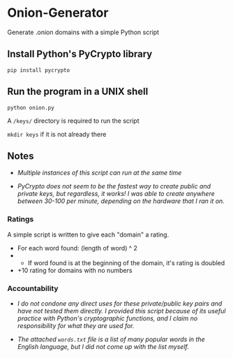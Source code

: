 # Onion-Generator
Generate .onion domains with a simple Python script



## Install Python's PyCrypto library

`pip install pycrypto`

## Run the program in a UNIX shell

`python onion.py`

A `/keys/` directory is required to run the script

`mkdir keys` if it is not already there

## Notes

- *Multiple instances of this script can run at the same time*

- *PyCrypto does not seem to be the fastest way to create public and private keys, but regardless, it works! I was able to create anywhere between 30-100 per minute, depending on the hardware that I ran it on.*

### Ratings

A simple script is written to give each "domain" a rating.
 - For each word found: (length of word) ^ 2
 - - If word found is at the beginning of the domain, it's rating is doubled
 - +10 rating for domains with no numbers

### Accountability

- *I do not condone any direct uses for these private/public key pairs and have not tested them directly. I provided this script because of its useful practice with Python's cryptographic functions, and I claim no responsibility for what they are used for.*

- *The attached `words.txt` file is a list of many popular words in the English language, but I did not come up with the list myself.*
